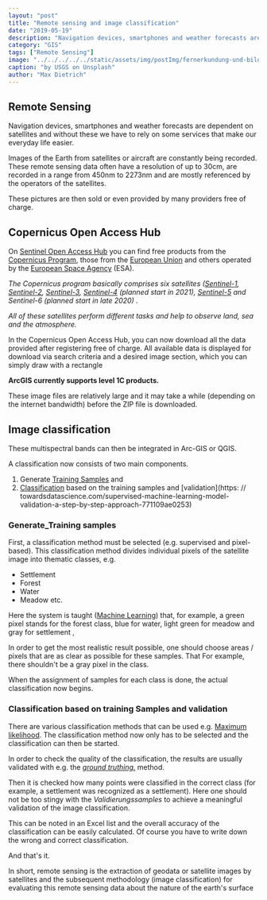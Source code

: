 ```yaml
---
layout: "post"
title: "Remote sensing and image classification"
date: "2019-05-19"
description: "Navigation devices, smartphones and weather forecasts are dependent on satellites and without these we have to rely on some services that make our everyday life easier."
category: "GIS"
tags: ["Remote Sensing"]
image: "../../../../../static/assets/img/postImg/fernerkundung-und-bildklassifikation.webp"
caption: "by USGS on Unsplash"
author: "Max Dietrich"
---
```



## Remote Sensing

Navigation devices, smartphones and weather forecasts are dependent on satellites and without these we have to rely on some services that make our everyday life easier.

Images of the Earth from satellites or aircraft are constantly being recorded. These remote sensing data often have a resolution of up to 30cm, are recorded in a range from 450nm to 2273nm and are mostly referenced by the operators of the satellites.

These pictures are then sold or even provided by many providers free of charge.

## Copernicus Open Access Hub

On [Sentinel Open Access Hub](https://scihub.copernicus.eu/dhus/#/home) you can find free products from the [Copernicus Program](https://www.d-copernicus.de/), those from the [European Union](https://europa.eu/european-union/index_de) and others operated by the [European Space Agency](https://www.esa.int/ESA) (ESA).

_The Copernicus program basically comprises six satellites ([Sentinel-1](https://de.wikipedia.org/wiki/Sentinel-1), [Sentinel-2](https://de.wikipedia.org/wiki/Sentinel-2), [Sentinel-3](https://de.wikipedia.org/wiki/Sentinel-3), [Sentinel-4](https://de.wikipedia.org/wiki/Sentinel-4 ) (planned start in 2021), [Sentinel-5](https://de.wikipedia.org/wiki/Sentinel-5) and Sentinel-6 (planned start in late 2020) ._

_All of these satellites perform different tasks and help to observe land, sea and the atmosphere._

In the Copernicus Open Access Hub, you can now download all the data provided after registering free of charge. All available data is displayed for download via search criteria and a desired image section, which you can simply draw with a rectangle

**ArcGIS currently supports level 1C products.**

These image files are relatively large and it may take a while (depending on the internet bandwidth) before the ZIP file is downloaded.

## Image classification

These multispectral bands can then be integrated in Arc-GIS or QGIS.

A classification now consists of two main components.

1. Generate [Training Samples](https://pro.arcgis.com/de/pro-app/help/analysis/image-analyst/training-samples-manager.htm) and
2. [Classification](https://data-science-blog.com/blog/2017/12/20/maschine-earning-classification-vs-regression/) based on the training samples and [validation](https: // towardsdatascience.com/supervised-machine-learning-model-validation-a-step-by-step-approach-771109ae0253)

### Generate_Training samples

First, a classification method must be selected (e.g. supervised and pixel-based). This classification method divides individual pixels of the satellite image into thematic classes, e.g.

*	Settlement
*	Forest
*   Water
*	Meadow etc.

Here the system is taught ([Machine Learning](https://de.wikipedia.org/wiki/Maschinelles_Learning)) that, for example, a green pixel stands for the forest class, blue for water, light green for meadow and gray for settlement ,

In order to get the most realistic result possible, one should choose areas / pixels that are as clear as possible for these samples. That For example, there shouldn't be a gray pixel in the class.

When the assignment of samples for each class is done, the actual classification now begins.

### Classification based on training Samples and validation

There are various classification methods that can be used e.g. [Maximum likelihood](https://de.wikipedia.org/wiki/Maximum-Likelihood-Methode). The classification method now only has to be selected and the classification can then be started.

In order to check the quality of the classification, the results are usually validated with e.g. the [_ground truthing._](https://de.wikipedia.org/wiki/Ground_Truth) method.

Then it is checked how many points were classified in the correct class (for example, a settlement was recognized as a settlement). Here one should not be too stingy with the _Validierungssamples_ to achieve a meaningful validation of the image classification.

This can be noted in an Excel list and the overall accuracy of the classification can be easily calculated. Of course you have to write down the wrong and correct classification.

And that's it.

In short, remote sensing is the extraction of geodata or satellite images by satellites and the subsequent methodology (image classification) for evaluating this remote sensing data about the nature of the earth's surface